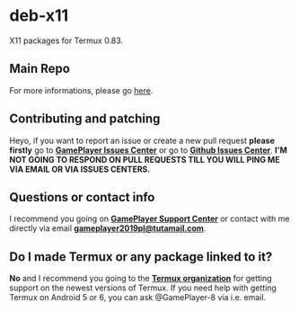 # deb-x11
X11 packages for Termux 0.83.

## Main Repo
For more informations, please go [here](https://github.com/GamePlayer-PL/termux-0.83-compiles).

## Contributing and patching
Heyo, if you want to report an issue or create a new pull request **please firstly** go to **[GamePlayer Issues Center](https://gameplayer.tru.io/issues)** or go to **[Github Issues Center](https://github.com/GamePlayer-8/issues/issues)**. **I'M NOT GOING TO RESPOND ON PULL REQUESTS TILL YOU WILL PING ME VIA EMAIL OR VIA ISSUES CENTERS.**

## Questions or contact info
I recommend you going on **[GamePlayer Support Center](https://gameplayer.tru.io/helpcenter)** or contact with me directly via email **gameplayer2019pl@tutamail.com**.

## Do I made Termux or any package linked to it?
**No** and I recommend you going to the **[Termux organization](https://github.com/termux)** for getting support on the newest versions of Termux. If you need help with getting Termux on Android 5 or 6, you can ask @GamePlayer-8 via i.e. email.

